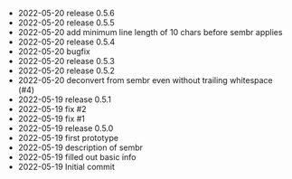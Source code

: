 - 2022-05-20	release 0.5.6
- 2022-05-20	release 0.5.5
- 2022-05-20	add minimum line length of 10 chars before sembr applies
- 2022-05-20	release 0.5.4
- 2022-05-20	bugfix
- 2022-05-20	release 0.5.3
- 2022-05-20	release 0.5.2
- 2022-05-20	deconvert from sembr even without trailing whitespace (#4)
- 2022-05-19	release 0.5.1
- 2022-05-19	fix #2
- 2022-05-19	fix #1
- 2022-05-19	release 0.5.0
- 2022-05-19	first prototype
- 2022-05-19	description of sembr
- 2022-05-19	filled out basic info
- 2022-05-19	Initial commit
